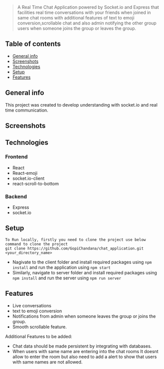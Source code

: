 
> A Real Time Chat Application powered by Socket.io and Express that facilities real time conversations with your friends when joined in same chat rooms with additional features of text to emoji conversion,scrollable chat and also admin notifying the other group users when someone joins the group or leaves the group.

## Table of contents
* [General info](#general-info)
* [Screenshots](#screenshots)
* [Technologies](#technologies)
* [Setup](#setup)
* [Features](#features)


## General info
This project was created to develop understanding with socket.io and real time communication.

## Screenshots


## Technologies
### Frontend
* React
* React-emoji
* socket.io-client
* react-scroll-to-bottom
### Backend
* Express
* socket.io

## Setup
```
To Run locally, firstly you need to clone the project use below command to clone the project
git clone https://github.com/GopiChandana/chat_application.git <your_directory_name>
```
* Nagivate to the client folder and install required packages using ```npm install``` and run the application using ```npm start```
* Similarly, navigate to server folder and install required packages using ```npm install``` and run the server using ```npm run server```
## Features
* Live conversations
* text to emoji conversion
* Notifications from admin when someone leaves the group or joins the group.
* Smooth scrollable feature.

Additional Features to be added:
* Chat data should be made persistent by integrating with databases.
* When users with same name are entering into the chat rooms It doesnt allow to enter the room but also need to add a alert to show that users with same names are not allowed.


